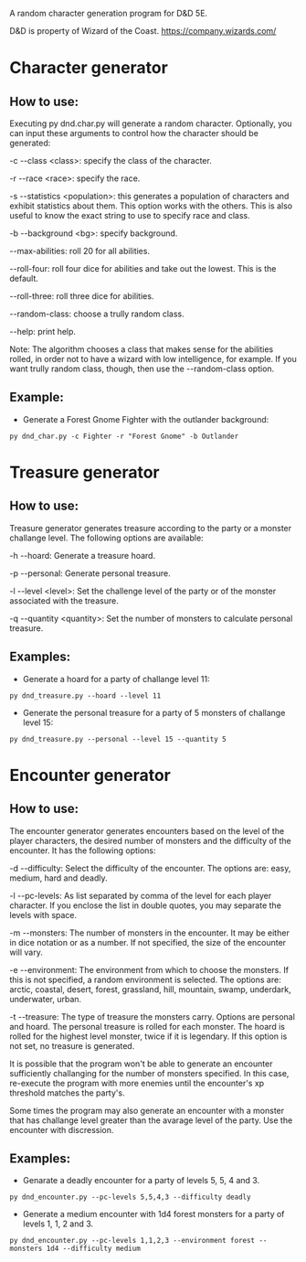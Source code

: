 
A random character generation program for D&amp;D 5E.

D&D is property of Wizard of the Coast. https://company.wizards.com/

# Character generator

## How to use:

Executing py dnd.char.py will generate a random character.
Optionally, you can input these arguments to control how the character should
be generated:

-c --class \<class\>: specify the class of the character.

-r --race \<race\>: specify the race.

-s --statistics \<population\>: this generates a population of characters and exhibit statistics about them. This option works with the others. This is also useful to know the exact string to use to specify race and class.

-b --background \<bg\>: specify background.

--max-abilities: roll 20 for all abilities.

--roll-four: roll four dice for abilities and take out the lowest. This is the default.

--roll-three: roll three dice for abilities.

--random-class: choose a trully random class.

--help: print help.

Note: The algorithm chooses a class that makes sense for the abilities rolled,
in order not to have a wizard with low intelligence, for example.  If you want
trully random class, though, then use the --random-class option.


## Example:

- Generate a Forest Gnome Fighter with the outlander background:
```
py dnd_char.py -c Fighter -r "Forest Gnome" -b Outlander
```

# Treasure generator

## How to use:

Treasure generator generates treasure according to the party or a monster
challange level. The following options are available:

-h --hoard: Generate a treasure hoard.

-p --personal: Generate personal treasure.

-l --level \<level\>: Set the challenge level of the party or of the monster associated with the treasure.

-q --quantity \<quantity\>: Set the number of monsters to calculate personal treasure.

## Examples:

- Generate a hoard for a party of challange level 11:
```
py dnd_treasure.py --hoard --level 11
```

- Generate the personal treasure for a party of 5 monsters of challange level 15:
```
py dnd_treasure.py --personal --level 15 --quantity 5
```

# Encounter generator

## How to use:

The encounter generator generates encounters based on the level of the player
characters, the desired number of monsters and the difficulty of the encounter.
It has the following options:

-d --difficulty: Select the difficulty of the encounter. The options are: easy,
medium, hard and deadly.

-l --pc-levels: As list separated by comma of the level for each player
character. If you enclose the list in double quotes, you may separate the
levels with space.

-m --monsters: The number of monsters in the encounter. It may be either in
dice notation or as a number.  If not specified, the size of the encounter will
vary.

-e --environment: The environment from which to choose the monsters. If this is
not specified, a random environment is selected.  The options are: arctic,
coastal, desert, forest, grassland, hill, mountain, swamp, underdark,
underwater, urban.

-t --treasure: The type of treasure the monsters carry. Options are personal
and hoard. The personal treasure is rolled for each monster. The hoard is
rolled for the highest level monster, twice if it is legendary. If this option
is not set, no treasure is generated.

It is possible that the program won't be able to generate an encounter
sufficiently challanging for the number of monsters specified. In this case,
re-execute the program with more enemies until the encounter's xp threshold
matches the party's.

Some times the program may also generate an encounter with a monster that has
challange level greater than the avarage level of the party. Use the encounter
with discression.

## Examples:

- Genarate a deadly encounter for a party of levels 5, 5, 4 and 3.
```
py dnd_encounter.py --pc-levels 5,5,4,3 --difficulty deadly
```

- Generate a medium encounter with 1d4 forest monsters for a party of levels 1, 1, 2 and 3.
```
py dnd_encounter.py --pc-levels 1,1,2,3 --environment forest --monsters 1d4 --difficulty medium
```
